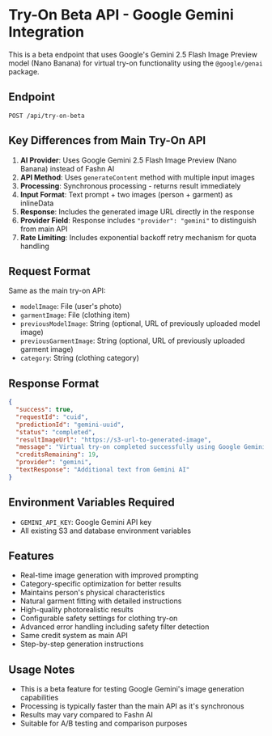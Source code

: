 # Try-On Beta API - Google Gemini Integration

This is a beta endpoint that uses Google's Gemini 2.5 Flash Image Preview model (Nano Banana) for virtual try-on functionality using the `@google/genai` package.

## Endpoint
`POST /api/try-on-beta`

## Key Differences from Main Try-On API

1. **AI Provider**: Uses Google Gemini 2.5 Flash Image Preview (Nano Banana) instead of Fashn AI
2. **API Method**: Uses `generateContent` method with multiple input images
3. **Processing**: Synchronous processing - returns result immediately
4. **Input Format**: Text prompt + two images (person + garment) as inlineData
5. **Response**: Includes the generated image URL directly in the response
6. **Provider Field**: Response includes `"provider": "gemini"` to distinguish from main API
7. **Rate Limiting**: Includes exponential backoff retry mechanism for quota handling

## Request Format
Same as the main try-on API:
- `modelImage`: File (user's photo)
- `garmentImage`: File (clothing item)
- `previousModelImage`: String (optional, URL of previously uploaded model image)
- `previousGarmentImage`: String (optional, URL of previously uploaded garment image)
- `category`: String (clothing category)

## Response Format
```json
{
  "success": true,
  "requestId": "cuid",
  "predictionId": "gemini-uuid",
  "status": "completed",
  "resultImageUrl": "https://s3-url-to-generated-image",
  "message": "Virtual try-on completed successfully using Google Gemini AI.",
  "creditsRemaining": 19,
  "provider": "gemini",
  "textResponse": "Additional text from Gemini AI"
}
```

## Environment Variables Required
- `GEMINI_API_KEY`: Google Gemini API key
- All existing S3 and database environment variables

## Features
- Real-time image generation with improved prompting
- Category-specific optimization for better results
- Maintains person's physical characteristics
- Natural garment fitting with detailed instructions
- High-quality photorealistic results
- Configurable safety settings for clothing try-on
- Advanced error handling including safety filter detection
- Same credit system as main API
- Step-by-step generation instructions

## Usage Notes
- This is a beta feature for testing Google Gemini's image generation capabilities
- Processing is typically faster than the main API as it's synchronous
- Results may vary compared to Fashn AI
- Suitable for A/B testing and comparison purposes
